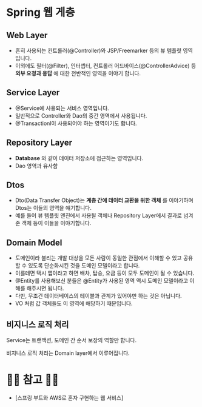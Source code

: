 # Spring 웹 게층
## Web Layer 
- 흔히 사용되는 컨트롤러(@Controller)와 JSP/Freemarker 등의 뷰 템플릿 영역입니다.
- 이외에도 필터(@Filter), 인터셉터, 컨트롤러 어드바이스(@ControllerAdvice) 등 __외부 요청과 응답__ 에 대한 전반적인 영역을 이야기 합니다.

## Service Layer
- @Service에 사용되는 서비스 영역입니다.
- 일반적으로 Controller와 Dao의 중간 영역에서 사용됩니다.
- @Transactionl이 사용되어야 하는 영역이기도 합니다.
## Repository Layer
- __Database__ 와 같이 데이터 저장소에 접근하는 영역입니다.
- Dao 영역과 유사함

## Dtos
- Dto(Data Transfer Object)는 __계층 간에 데이터 교환을 위한 객체__ 를 이야기하며 Dtos는 이들의 영역을 얘기합니다.
- 예를 들어 뷰 템플릿 엔진에서 사용될 객체나 Repository Layer에서 결과로 넘겨준 객체 등이 이들을 이야기합니다.

## Domain Model
- 도메인이라 불리는 개발 대상을 모든 사람이 동일한 관점에서 이해할 수 있고 공유할 수 있도록 단순화시킨 것을 도메인 모델이라고 합니다.
- 이를테면 택시 앱이라고 하면 배차, 탑승, 요금 등이 모두 도메인이 될 수 있습니다.
- @Entity를 사용해보신 분들은 @Entity가 사용된 영역 역시 도메인 모델이라고 이해를 해주시면 됩니다.
- 다만, 무조건 데이터베이스의 테이블과 관계가 있어야만 하는 것은 아닙니다.
- VO 처럼 값 객체들도 이 영역에 해당하기 때문입니다.

## 비지니스 로직 처리

Service는 트랜잭션, 도메인 간 순서 보장의 역할만 합니다.

비지니스 로직 처리는 Domain layer에서 이루어집니다.

# 🙆‍♂️ 참고 🙇‍♂️ 

- [스프링 부트와 AWS로 혼자 구현하는 웹 서비스]